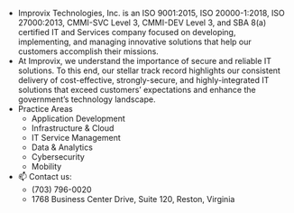 -  Improvix Technologies, Inc. is an ISO 9001:2015, ISO 20000-1:2018, ISO 27000:2013, CMMI-SVC Level 3, CMMI-DEV Level 3, and SBA 8(a) certified IT and Services company focused on developing, implementing, and managing innovative solutions that help our customers accomplish their missions.
- At Improvix, we understand the importance of secure and reliable IT solutions. To this end, our stellar track record highlights our consistent delivery of cost-effective, strongly-secure, and highly-integrated IT solutions that exceed customers’ expectations and enhance the government’s technology landscape.
- Practice Areas
  - Application Development
  - Infrastructure & Cloud
  - IT Service Management
  - Data & Analytics
  - Cybersecurity
  - Mobility
- 📫 Contact us:
  - (703) 796-0020
  - 1768 Business Center Drive, Suite 120, Reston, Virginia

<!---
Improvix-Tech/Improvix-Tech is a ✨ special ✨ repository because its `README.md` (this file) appears on your GitHub profile.
You can click the Preview link to take a look at your changes.
--->

